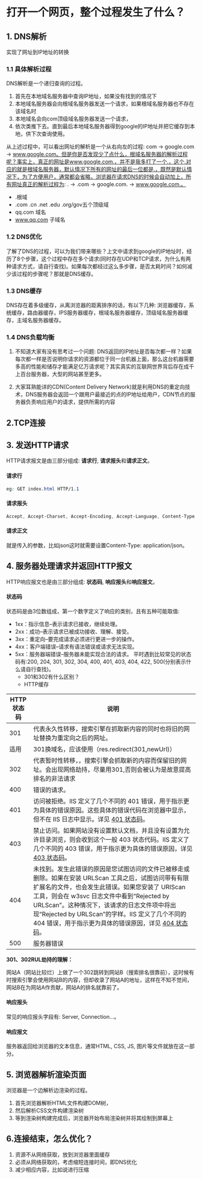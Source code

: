 # 打开一个网页，整个过程发生了什么？

## 1. DNS解析

实现了网址到IP地址的转换

### 1.1 具体解析过程

DNS解析是一个递归查询的过程。

1. 首先在本地域名服务器中查询IP地址，如果没有找到的情况下
2. 本地域名服务器会向根域名服务器发送一个请求，如果根域名服务器也不存在该域名时
3. 本地域名会向com顶级域名服务器发送一个请求，
4. 依次类推下去。直到最后本地域名服务器得到google的IP地址并把它缓存到本地，供下次查询使用。

从上述过程中，可以看出网址的解析是一个从右向左的过程: com -> google.com -> www.google.com。但是你是否发现少了点什么，根域名服务器的解析过程呢？事实上，真正的网址是www.google.com.，并不是我多打了一个.，这个.对应的就是根域名服务器，默认情况下所有的网址的最后一位都是.，既然是默认情况下，为了方便用户，通常都会省略，浏览器在请求DNS的时候会自动加上，所有网址真正的解析过程为: . -> .com -> google.com. -> www.google.com.。

- .根域
- .com .cn .net .edu .org/gov五个顶级域
- qq.com  域名
- www.qq.com 子域名

### 1.2 DNS优化

了解了DNS的过程，可以为我们带来哪些？上文中请求到google的IP地址时，经历了8个步骤，这个过程中存在多个请求(同时存在UDP和TCP请求，为什么有两种请求方式，请自行查找)。如果每次都经过这么多步骤，是否太耗时间？如何减少该过程的步骤呢？那就是DNS缓存。

### 1.3 DNS缓存

DNS存在着多级缓存，从离浏览器的距离排序的话，有以下几种: 浏览器缓存，系统缓存，路由器缓存，IPS服务器缓存，根域名服务器缓存，顶级域名服务器缓存，主域名服务器缓存。

### 1.4 DNS负载均衡

1. 不知道大家有没有思考过一个问题: DNS返回的IP地址是否每次都一样？如果每次都一样是否说明你请求的资源都位于同一台机器上面，那么这台机器需要多高的性能和储存才能满足亿万请求呢？其实真实的互联网世界背后存在成千上百台服务器，大型的网站甚至更多。

2. 大家耳熟能详的CDN(Content Delivery Network)就是利用DNS的重定向技术，DNS服务器会返回一个跟用户最接近的点的IP地址给用户，CDN节点的服务器负责响应用户的请求，提供所需的内容

## 2.TCP连接
## 3. 发送HTTP请求

HTTP请求报文是由三部分组成: **请求行**, **请求报头**和**请求正文**。

#### 请求行

```css
eg: GET index.html HTTP/1.1
```

#### 请求报头

```css
Accept, Accept-Charset, Accept-Encoding, Accept-Language, Content-Type, Authorization, Cookie, User-Agent
```

#### 请求正文

就是传入的参数，比如json这时就需要设置Content-Type: application/json。



## 4. 服务器处理请求并返回HTTP报文

HTTP响应报文也是由三部分组成: **状态码**, **响应报头**和**响应报文**。

#### 状态码

状态码是由3位数组成，第一个数字定义了响应的类别，且有五种可能取值:

- 1xx：指示信息–表示请求已接收，继续处理。
- 2xx：成功–表示请求已被成功接收、理解、接受。
- 3xx：重定向–要完成请求必须进行更进一步的操作。
- 4xx：客户端错误–请求有语法错误或请求无法实现。
- 5xx：服务器端错误–服务器未能实现合法的请求。
  平时遇到比较常见的状态码有:200, 204, 301, 302, 304, 400, 401, 403, 404, 422, 500(分别表示什么请自行查找)。
  - 301和302有什么区别？
  - HTTP缓存

| HTTP 状态码 | 说明                                                         |
| ----------- | ------------------------------------------------------------ |
| 301         | 代表永久性转移，搜索引擎在抓取新内容的同时也将旧的网址替换为重定向之后的网址。 |
| 适用        | 301换域名，应该使用（res.redirect(301,newUrl)）              |
| 302         | 代表暂时性转移，，搜索引擎会抓取新的内容而保留旧的网址。会出现网络劫持，尽量用301,否则会被认为是故意提高排名的非法请求 |
| 400         | 错误的请求。                                                 |
| 401         | 访问被拒绝。IIS 定义了几个不同的 401 错误，用于指示更为具体的错误原因。这些具体的错误代码在浏览器中显示，但不在 IIS 日志中显示。详见 [401 状态码](https://cloud.tencent.com/document/product/302/19903#401)。 |
| 403         | 禁止访问。如果网站没有设置默认文档，并且没有设置为允许目录浏览，则会收到这个一般 403 状态代码。IIS 定义了几个不同的 403 错误，用于指示更为具体的错误原因，详见 [403 状态码](https://cloud.tencent.com/document/product/302/19903#403)。 |
| 404         | 未找到。发生此错误的原因是您试图访问的文件已被移走或删除。如果在安装 URLScan 工具之后，试图访问带有有限扩展名的文件，也会发生此错误。如果您安装了 URIScan 工具，则会在 w3svc 日志文件中看到“Rejected by URLScan”。这种情况下，该请求的日志文件项中将出现“Rejected by URLScan”的字样。IIS 定义了几个不同的 404 错误，用于指示更为具体的错误原因，详见 [404 状态码](https://cloud.tencent.com/document/product/302/19903#404)。 |
|500|服务器错误|
**301、302RUL劫持的理解：**

 网站A（网站比较烂）上做了一个302跳转到网站B（搜索排名很靠前），这时候有时搜索引擎会使用网站B的内容，但却收录了网站A的地址，这样在不知不觉间，网站B在为网站A作贡献，网站A的排名就靠前了。



#### 响应报头

常见的响应报头字段有: Server, Connection...。

#### 响应报文

服务器返回给浏览器的文本信息，通常HTML, CSS, JS, 图片等文件就放在这一部分。

## 5. 浏览器解析渲染页面

浏览器是一个边解析边渲染的过程。

1. 首先浏览器解析HTML文件构建DOM树，
2. 然后解析CSS文件构建渲染树
3. 等到渲染树构建完成后，浏览器开始布局渲染树并将其绘制到屏幕上

## 6.连接结束，怎么优化？

1. 资源不从网络获取，放到浏览器里面缓存
2. 必须从网络获取的，考虑缩短连接时间，即DNS优化
3. 减少相应内容，比如说进行压缩